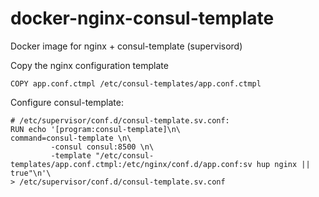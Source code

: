 # docker-nginx-consul-template
Docker image for nginx + consul-template (supervisord)


Copy the nginx configuration template
````
COPY app.conf.ctmpl /etc/consul-templates/app.conf.ctmpl
````

Configure consul-template:
````
# /etc/supervisor/conf.d/consul-template.sv.conf:
RUN echo '[program:consul-template]\n\
command=consul-template \n\
         -consul consul:8500 \n\
         -template "/etc/consul-templates/app.conf.ctmpl:/etc/nginx/conf.d/app.conf:sv hup nginx || true"\n'\
> /etc/supervisor/conf.d/consul-template.sv.conf
````
